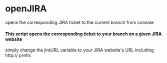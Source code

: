 # openJIRA
opens the corresponding JIRA ticket to the current branch from console

#### This script opens the corresponding ticket to your branch on a given JIRA website

simply change the jiraURL variable to your JIRA website's URL including http:// prefix